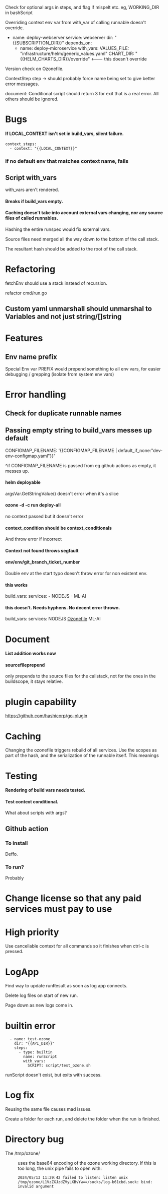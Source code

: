 Check for optional args in steps, and flag if mispelt etc.
eg, WORKING_DIR in bashScript

Overriding context env var from with_var of calling runnable doesn't override.

  - name: deploy-webserver
    service: webserver
    dir: "{{SUBSCRIPTION_DIR}}"
    depends_on:
      - name: deploy-microservice
        with_vars:
          VALUES_FILE: "infrastructure/helm/generic_values.yaml"
          CHART_DIR: "{{HELM_CHARTS_DIR}}/override" <--- this doesn't override





Version check on Ozonefile.

ContextStep step -> should probably force name being set to give better error messages.

document:
Conditional script should return 3 for exit that is a real error. All others should be ignored.

# Bugs

#### If LOCAL_CONTEXT isn't set in build_vars, silent failure.
```
context_steps:
  - context: "{{LOCAL_CONTEXT}}"
```

### if no default env that matches context name, fails

## Script with_vars

with_vars aren't rendered.

#### Breaks if build_vars empty.

#### Caching doesn't take into account external vars changing, nor any source files of called runnables.

Hashing the entire runspec would fix external vars.

Source files need merged all the way down to the bottom of the call stack.

The resultant hash should be added to the root of the call stack.

# Refactoring

fetchEnv should use a stack instead of recursion.

refactor cmd/run.go

## Custom yaml unmarshall should unmarshal to Variables and not just string/[]string

# Features

## Env name prefix

Special Env var PREFIX would prepend something to all env vars, for easier debugging / grepping (isolate from system env vars)

# Error handling

## Check for duplicate runnable names

## Passing empty string to build_vars messes up default

CONFIGMAP_FILENAME: '{{CONFIGMAP_FILENAME | default_if_none:"dev-env-configmap.yaml"}}'

^if CONFIGMAP_FILENAME is passed from eg github actions as empty, it messes up.

#### helm deployable
argsVar.GetStringValue() doesn't error when it's a slice

#### ozone -d -c  run deploy-all
no context passed but it doesn't error

#### context_condition should be context_conditionals

And throw error if incorrect

#### Context not found throws segfault

#### env/env/git_branch_ticket_number
Double env at the start typo doesn't throw error for non existent env.

#### this works
build_vars:
  services:
    - NODEJS
    - ML-AI

#### this doesn't. Needs hyphens. No decent error thrown.
build_vars:
  services:
    NODEJS
  [Ozonefile](..%2Fdeleteme%2FOzonefile)  ML-AI


# Document

#### List addition works now

#### sourcefileprepend
only prepends to the source files for the callstack, not for the ones in the buildscope, it stays relative.

# plugin capability
https://github.com/hashicorp/go-plugin

# Caching

Changing the ozonefile triggers rebuild of all services. Use the scopes as part of the hash, and the serialization of the
runnable itself. This meanings

# Testing

#### Rendering of build vars needs tested.

#### Test context conditional.
What about scripts with args?


## Github action

### To install

Deffo.

### To run?

Probably

# Change license so that any paid services must pay to use 

# High priority

Use cancellable context for all commands so it finishes when ctrl-c is pressed.

# LogApp

Find way to update runResult as soon as log app connects.

Delete log files on start of new run.

Page down as new logs come in.


# builtin error

```
  - name: test-ozone
    dir: "{{API_DIR}}"
    steps:
      - type: builtin
        name: runScript
        with_vars:
          SCRIPT: script/test_ozone.sh
```
runScript doesn't exist, but exits with success.

# Log fix

Reusing the same file causes mad issues.

Create a folder for each run, and delete the folder when the run is finished.

# Directory bug

The /tmp/ozone/<dir> uses the base64 encoding of the ozone working directory. If this is too long, the unix pipe fails 
to open with:

```
2024/05/13 11:29:42 failed to listen: listen unix /tmp/ozone/L1VzZXJzdZVyLXBvYw==/socks/log-b61cbd.sock: bind: invalid argument
```

